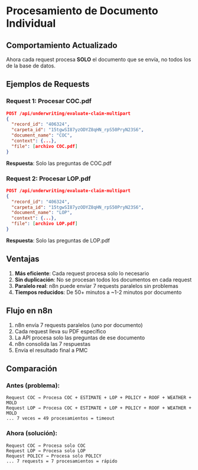 # Procesamiento de Documento Individual

## Comportamiento Actualizado

Ahora cada request procesa **SOLO** el documento que se envía, no todos los de la base de datos.

## Ejemplos de Requests

### Request 1: Procesar COC.pdf
```json
POST /api/underwriting/evaluate-claim-multipart
{
  "record_id": "406324",
  "carpeta_id": "15tgwSI87yzODYZ8qHN_rpS50PryN23S6",
  "document_name": "COC",
  "context": {...},
  "file": [archivo COC.pdf]
}
```

**Respuesta**: Solo las preguntas de COC.pdf

### Request 2: Procesar LOP.pdf
```json
POST /api/underwriting/evaluate-claim-multipart
{
  "record_id": "406324",
  "carpeta_id": "15tgwSI87yzODYZ8qHN_rpS50PryN23S6",
  "document_name": "LOP",
  "context": {...},
  "file": [archivo LOP.pdf]
}
```

**Respuesta**: Solo las preguntas de LOP.pdf

## Ventajas

1. **Más eficiente**: Cada request procesa solo lo necesario
2. **Sin duplicación**: No se procesan todos los documentos en cada request
3. **Paralelo real**: n8n puede enviar 7 requests paralelos sin problemas
4. **Tiempos reducidos**: De 50+ minutos a ~1-2 minutos por documento

## Flujo en n8n

1. n8n envía 7 requests paralelos (uno por documento)
2. Cada request lleva su PDF específico
3. La API procesa solo las preguntas de ese documento
4. n8n consolida las 7 respuestas
5. Envía el resultado final a PMC

## Comparación

### Antes (problema):
```
Request COC → Procesa COC + ESTIMATE + LOP + POLICY + ROOF + WEATHER + MOLD
Request LOP → Procesa COC + ESTIMATE + LOP + POLICY + ROOF + WEATHER + MOLD
... 7 veces = 49 procesamientos = timeout
```

### Ahora (solución):
```
Request COC → Procesa solo COC
Request LOP → Procesa solo LOP
Request POLICY → Procesa solo POLICY
... 7 requests = 7 procesamientos = rápido
```